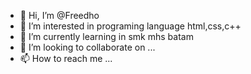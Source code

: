 - 👋 Hi, I’m @Freedho
- 👀 I’m interested in programing language html,css,c++
- 🌱 I’m currently learning in smk mhs batam
- 💞️ I’m looking to collaborate on ...
- 📫 How to reach me ...

<!---
Freedho/Freedho is a ✨ special ✨ repository because its `README.md` (this file) appears on your GitHub profile.
You can click the Preview link to take a look at your changes.
--->
